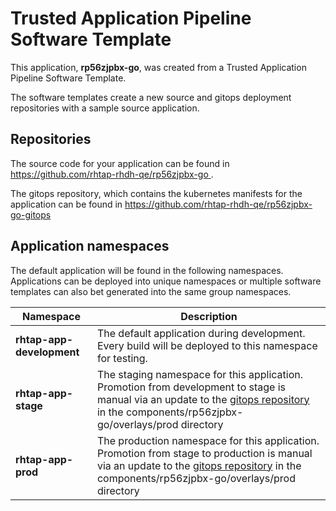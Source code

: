# Trusted Application Pipeline Software Template

This application, **rp56zjpbx-go**, was created from a Trusted Application Pipeline Software Template.

The software templates create a new source and gitops deployment repositories with a sample source application. 

## Repositories

The source code for your application can be found in [https://github.com/rhtap-rhdh-qe/rp56zjpbx-go ](https://github.com/rhtap-rhdh-qe/rp56zjpbx-go ).
 
The gitops repository, which contains the kubernetes manifests for the application can be found in 
[https://github.com/rhtap-rhdh-qe/rp56zjpbx-go-gitops ](https://github.com/rhtap-rhdh-qe/rp56zjpbx-go-gitops ) 

## Application namespaces 

The default application will be found in the following namespaces. Applications can be deployed into unique namespaces or multiple software templates can also bet generated into the same group namespaces.  

|  Namespace   |  Description   |  
| -------- | -------- |   
| **rhtap-app-development** | The default application during development. Every build will be deployed to this namespace for testing. | 
| **rhtap-app-stage** | The staging namespace for this application. Promotion from development to stage is manual via an update to the [gitops repository](https://github.com/rhtap-rhdh-qe/rp56zjpbx-go-gitops ) in the components/rp56zjpbx-go/overlays/prod directory |  
| **rhtap-app-prod** | The production namespace for this application. Promotion from stage to production is manual via an update to the [gitops repository](https://github.com/rhtap-rhdh-qe/rp56zjpbx-go-gitops ) in the components/rp56zjpbx-go/overlays/prod directory | 